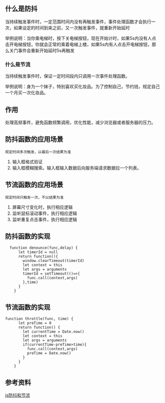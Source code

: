 
## 什么是防抖

当持续触发事件时，一定范围时间内没有再触发事件，事件处理函数才会执行一次，如果设定的时间到来之前，又一次触发事件，就重新开始延时

举例说明：当你乘电梯时，按下关电梯按钮，现在开始计时，如果5s内没有人点击开电梯按钮，你就会正常的乘着电梯上楼，如果5s内有人点击开电梯按钮，那么关门事件会重新开始延时5s再触发

### 什么是节流

当持续触发事件时，保证一定时间段内只调用一次事件处理函数。

举例说明：身为一个妹子，特别喜欢买化妆品。为了控制自己，节约钱，规定自己一个月买一次化妆品。


## 作用
处理高频事件，避免函数频繁调用，优化性能，减少浏览器或者服务器的压力。

## 防抖函数的应用场景

`规定时间多次触发，以最后一次结果为准`
	
1. 输入框格式验证
2. 输入框模糊搜索。输入框输入数据后向服务端请求数据拉一个列表。

## 节流函数的应用场景

`规定时间只触发一次，不以结果为准`

1. 屏幕尺寸变化时，执行相应逻辑
2. 监听鼠标滚动事件，执行相应逻辑
3. 监听重复点击事件，执行相应逻辑

	
## 防抖函数的实现

```
  function denounce(func,delay) {
      let timerId = null
      return function(){
        window.clearTimeout(timerId)
        let context = this
        let args = arguments
        timerId = setTimeout(()=>{
          func.call(context,args)
        },time)
      }
    }
```
## 节流函数的实现

```
function throttle(func, time) {
      let preTime = 0
      return function() {
        let currentTime = Date.now()
        let context = this
        let args = arguments
        if(currentTime-preTime>time){
          func.call(context,args)
          preTime = Date.now()
        }
      }
    }
```
## 参考资料
[js防抖和节流](https://www.cnblogs.com/momo798/p/9177767.html)
